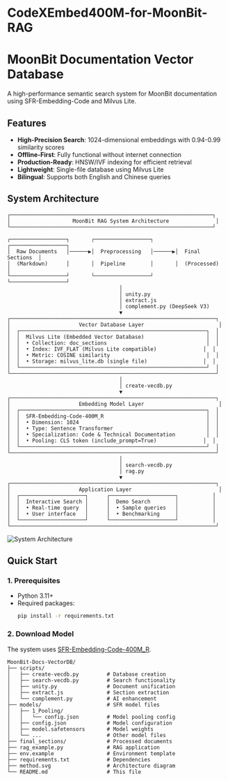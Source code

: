 # CodeXEmbed400M-for-MoonBit-RAG

# MoonBit Documentation Vector Database

A high-performance semantic search system for MoonBit documentation using SFR-Embedding-Code and Milvus Lite.

## Features

- **High-Precision Search**: 1024-dimensional embeddings with 0.94-0.99 similarity scores
- **Offline-First**: Fully functional without internet connection
- **Production-Ready**: HNSW/IVF indexing for efficient retrieval
- **Lightweight**: Single-file database using Milvus Lite
- **Bilingual**: Supports both English and Chinese queries

## System Architecture

```
┌─────────────────────────────────────────────────────────────────┐
│                    MoonBit RAG System Architecture               │
└─────────────────────────────────────────────────────────────────┘

┌──────────────────┐       ┌──────────────────┐       ┌──────────────────┐
│  Raw Documents   │──────▶│  Preprocessing   │──────▶│  Final Sections  │
│  (Markdown)      │       │  Pipeline        │       │  (Processed)     │
└──────────────────┘       └──────────────────┘       └──────────────────┘
                                    │
                                    │ unity.py
                                    │ extract.js
                                    │ complement.py (DeepSeek V3)
                                    ▼
┌──────────────────────────────────────────────────────────────────┐
│                      Vector Database Layer                        │
│  ┌────────────────────────────────────────────────────────────┐  │
│  │  Milvus Lite (Embedded Vector Database)                    │  │
│  │  • Collection: doc_sections                                │  │
│  │  • Index: IVF_FLAT (Milvus Lite compatible)               │  │
│  │  • Metric: COSINE similarity                               │  │
│  │  • Storage: milvus_lite.db (single file)                  │  │
│  └────────────────────────────────────────────────────────────┘  │
└──────────────────────────────────────────────────────────────────┘
                                    │
                                    │ create-vecdb.py
                                    ▼
┌──────────────────────────────────────────────────────────────────┐
│                      Embedding Model Layer                        │
│  ┌────────────────────────────────────────────────────────────┐  │
│  │  SFR-Embedding-Code-400M_R                                 │  │
│  │  • Dimension: 1024                                         │  │
│  │  • Type: Sentence Transformer                              │  │
│  │  • Specialization: Code & Technical Documentation          │  │
│  │  • Pooling: CLS token (include_prompt=True)               │  │
│  └────────────────────────────────────────────────────────────┘  │
└──────────────────────────────────────────────────────────────────┘
                                    │
                                    │ search-vecdb.py
                                    │ rag.py
                                    ▼
┌──────────────────────────────────────────────────────────────────┐
│                      Application Layer                            │
│  ┌─────────────────────┐      ┌─────────────────────┐           │
│  │  Interactive Search │      │  Demo Search        │           │
│  │  • Real-time query  │      │  • Sample queries   │           │
│  │  • User interface   │      │  • Benchmarking     │           │
│  └─────────────────────┘      └─────────────────────┘           │
└──────────────────────────────────────────────────────────────────┘
```

![System Architecture](method.svg)

## Quick Start

### 1. Prerequisites

- Python 3.11+
- Required packages:
  ```bash
  pip install -r requirements.txt
  ```

### 2. Download Model

The system uses [SFR-Embedding-Code-400M_R](https://huggingface.co/Salesforce/SFR-Embedding-Code-400M_R).


```
MoonBit-Docs-VectorDB/
├── scripts/
│   ├── create-vecdb.py         # Database creation
│   ├── search-vecdb.py         # Search functionality
│   ├── unity.py                # Document unification
│   ├── extract.js              # Section extraction
│   └── complement.py           # AI enhancement
├── models/                     # SFR model files
│   ├── 1_Pooling/
│   │   └── config.json         # Model pooling config
│   ├── config.json             # Model configuration
│   ├── model.safetensors       # Model weights
│   └── ...                     # Other model files
├── final_sections/             # Processed documents
├── rag_example.py              # RAG application
├── env.example                 # Environment template
├── requirements.txt            # Dependencies
├── method.svg                  # Architecture diagram
└── README.md                   # This file
```


